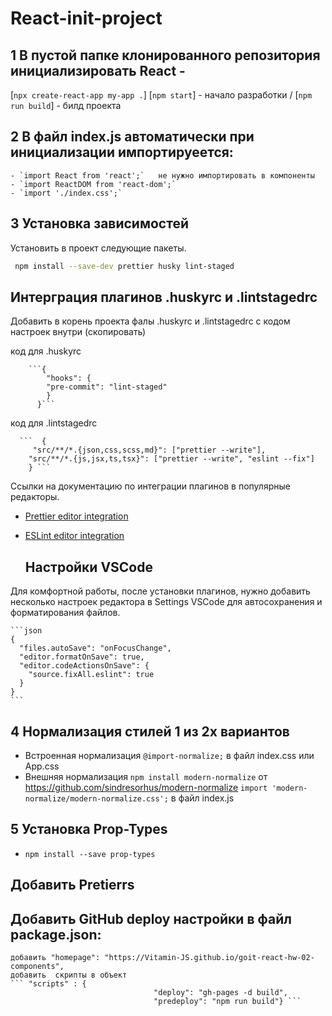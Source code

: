 # React-init-project

## 1  В пустой папке клонированного репозитория инициализировать React -
[`npx create-react-app my-app .`] 
    [`npm start`] - начало разработки / [`npm run build`] - билд проекта
    
## 2   В файл index.js автоматически при инициализации импортируеется:
    - `import React from 'react';`   не нужно импортировать в компоненты
    - `import ReactDOM from 'react-dom';`
    - `import './index.css';`
    
## 3   Установка зависимостей

   Установить в проект следующие пакеты.
  ```bash
   npm install --save-dev prettier husky lint-staged
  ```

   ## Интерграция плагинов .huskyrc и .lintstagedrc

   Добавить в корень проекта фалы .huskyrc и .lintstagedrc с кодом настроек внутри (скопировать)

код для .huskyrc

        ```{
            "hooks": {
            "pre-commit": "lint-staged"
            }
          }```
        
код для .lintstagedrc

      ```  {
         "src/**/*.{json,css,scss,md}": ["prettier --write"],
        "src/**/*.{js,jsx,ts,tsx}": ["prettier --write", "eslint --fix"]
        } ```


  Ссылки на документацию по интеграции плагинов в популярные редакторы.
  - [Prettier editor integration](https://prettier.io/docs/en/editors.html)
  - [ESLint editor integration](https://eslint.org/docs/user-guide/integrations)

    ## Настройки VSCode

Для комфортной работы, после установки плагинов, нужно добавить несколько
настроек редактора в Settings VSCode для автосохранения и форматирования файлов.

    ```json
    {
      "files.autoSave": "onFocusChange",
      "editor.formatOnSave": true,
      "editor.codeActionsOnSave": {
        "source.fixAll.eslint": true
      }
    }
    ```
    
## 4   Нормализация стилей 1 из 2х вариантов

   - Встроенная нормализация
       `@import-normalize;`  в файл index.css  или App.css  
   - Внешняя нормализация   `npm install modern-normalize`  от  https://github.com/sindresorhus/modern-normalize
       `import 'modern-normalize/modern-normalize.css';`  в файл index.js
       
 ## 5 Установка Prop-Types
   - `npm install --save prop-types`  
   
 ## Добавить Pretierrs
 
 ## Добавить GitHub deploy настройки в файл package.json:
    добавить "homepage": "https://Vitamin-JS.github.io/goit-react-hw-02-components",
    добавить  скрипты в объект 
    ``` "scripts" : {
                                    "deploy": "gh-pages -d build",
                                    "predeploy": "npm run build"} ```
   
    
 
